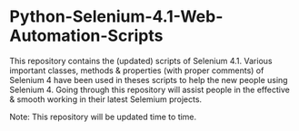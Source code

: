 # Python-Selenium-4.1-Web-Automation-Scripts

This repository contains the (updated) scripts of Selenium 4.1.
Various important classes, methods & properties (with proper comments) of Selenium 4 have been used in theses scripts to help the new people using Selenium 4. 
Going through this repository will assist people in the effective & smooth working in their latest Selemium projects.

Note: This repository will be updated time to time.
